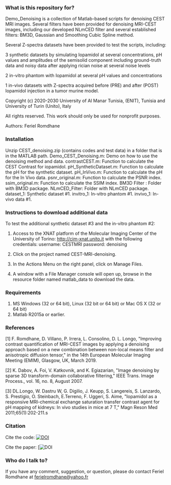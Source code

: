 ### What is this repository for? ###

  Demo_Denoising is a collection of Matlab-based scripts for denoising CEST MRI images. 
  Several filters have been provided for denoising MRI-CEST images, including our developed NLmCED filter and several established filters: BM3D, Gaussian and Smoothing Cubic Spline method.
  
  Several Z-spectra datasets have been provided to test the scripts, including:
  
  3 synthetic datasets by simulating Iopamidol at several concentrations, pH values and amplitudes of the semisolid component including ground-truth data and noisy data after    applying rician noise at several noise levels 
  
  2 in-vitro phantom with Iopamidol at several pH values and concentrations
  
  1 in-vivo datasets with Z-spectra acquired before (PRE) and after (POST) Iopamidol injection in a tumor murine model. 

Copyright (c) 2020-2030   University of Al Manar Tunisia, (ENIT), Tunisia and University of Turin (Unito), Italy

All rights reserved.
This work should only be used for nonprofit purposes.

Authors: Feriel Romdhane

### Installation ###
Unzip CEST_denoising.zip (contains codes and test data) in a folder that is in the MATLAB path.
Demo_CEST_Denoising.m: Demo on how to use the denoising method and data.
contrastCEST.m:        Function to calculate the CEST Contrast for iopamidol.
pH_SyntheticDataset.m: Function to calculate the pH for the synthetic dataset.
pH_InVivo.m:           Function to calculate the pH for the In Vivo data.
psnr_original.m:       Function to calculate the PSNR index.
ssim_original.m:       Function to calculate the SSIM index.
BM3D Filter :          Folder with BM3D package.
NLmCED_Filter:         Folder with NLmCED package.
dataset_1:             Synthetic dataset #1.
invitro_1:             In-vitro phantom #1.
invivo_1:              In-vivo data #1.


### Instructions to download additional data  ###
To test the additional synthetic dataset #3 and the in-vitro phantom #2:

1) Access to the XNAT platform of the Molecular Imaging Center of the University of Torino: http://cim-xnat.unito.it with the following credentials:
username: CESTMRI
password: denoising

2) Click on the project named CEST-MRI-denoising.

3) In the Actions Menu on the right panel, click on Manage Files.

4) A window with a File Manager console will open up, browse in the resource folder named matlab_data to download the data. 



###  Requirements ###

1) MS Windows (32 or 64 bit), Linux (32 bit or 64 bit)
   or Mac OS X (32 or 64 bit)
2) Matlab R2015a or earlier.

###  References ###

[1] F. Romdhane, D. Villano, P. Irrera, L. Consolino, D. L. Longo,
"Improving contrast quantification of MRI-CEST images by applying a denoising approach 
based on a new combination between non-local means filter and anisotropic diffusion tensor,"
in the 14th European Molecular Imaging Meeting (EMIM), Glasgow, UK, March 2019.

[2] K. Dabov, A. Foi, V. Katkovnik, and K. Egiazarian, "Image 
denoising by sparse 3D transform-domain collaborative filtering," 
IEEE Trans. Image Process., vol. 16, no. 8, August 2007.

[3] DL.Longo, W. Dastru W, G. Digilio, J. Keupp, S. Langereis, 
S. Lanzardo, S. Prestigio, O. Steinbach, E.Terreno, F. Uggeri, S. Aime, 
"Iopamidol as a responsive MRI-chemical exchange saturation transfer 
contrast agent for pH mapping of kidneys: In vivo studies in mice
at 7 T," Magn Reson Med 2011;65(1):202-211.s

### Citation ###
Cite the code: 
[![DOI](https://zenodo.org/badge/310314628.svg)](https://zenodo.org/badge/latestdoi/310314628)

Cite the paper: 
[![DOI](https://doi.org/10.1002/mrm.28676)
### Who do I talk to? ###
If you have any comment, suggestion, or question, please do contact Feriel Romdhane at  ferielromdhane@yahoo.fr
